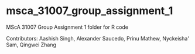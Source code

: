 # msca_31007_group_assignment_1
MScA 31007 Group Assignment 1 folder for R code

Contributors:
Aashish Singh, Alexander Saucedo, Prinu Mathew, Nyckeisha' Sam, Qingwei Zhang
